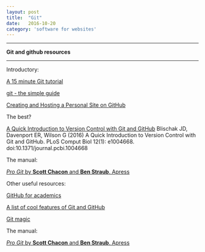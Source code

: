 ```yaml
---
layout: post
title:  "Git"
date:   2016-10-20
category: 'software for websites'
---
```



---

**Git and github resources**

---


Introductory:

<a href="https://try.github.io/levels/1/challenges/1">A 15 minute Git tutorial</a>

<a href="http://rogerdudler.github.io/git-guide/">git - the simple guide</a>

<a href="http://jmcglone.com/guides/github-pages/">Creating and Hosting a Personal Site on GitHub</a>


The best?

<a href="http://journals.plos.org/ploscompbiol/article?id=10.1371/journal.pcbi.1004668">A Quick Introduction to Version Control with Git and GitHub</a> Blischak JD, Davenport ER, Wilson G (2016) A Quick Introduction to Version Control with Git and GitHub. PLoS Comput Biol 12(1): e1004668. doi:10.1371/journal.pcbi.1004668

The manual:

<a href="https://git-scm.com/book/en/v2">_Pro Git_ by **Scott Chacon** and **Ben Straub**. Apress</a>


Other useful resources:

<a href="http://blogs.lse.ac.uk/impactofsocialsciences/2013/06/04/github-for-academics/">GitHub for academics</a>

<a href="http://git.io/sheet">A list of cool features of Git and GitHub</a>

<a href="http://www-cs-students.stanford.edu/~blynn/gitmagic/">Git magic</a>

The manual:

<a href="https://git-scm.com/book/en/v2">_Pro Git_ by **Scott Chacon** and **Ben Straub**. Apress</a>

